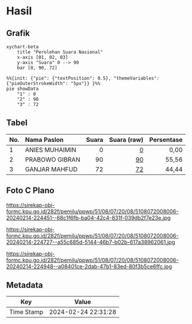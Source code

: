 # Hasil

## Grafik

```mermaid
xychart-beta
    title "Perolehan Suara Nasional"
    x-axis [01, 02, 03]
    y-axis "Suara" 0 --> 90
    bar [0, 90, 72]
```

```mermaid
%%{init: {"pie": {"textPosition": 0.5}, "themeVariables": {"pieOuterStrokeWidth": "5px"}} }%%
pie showData
    "1" : 0
    "2" : 90
    "3" : 72
```

## Tabel

| No. | Nama Paslon    | Suara | Suara (raw) | Persentase |
|:--- |:-------------- | -----:| -----------:| ----------:|
| 1   | ANIES MUHAIMIN | 0     | [0][p-1]    | 0,00       |
| 2   | PRABOWO GIBRAN | 90    | [90][p-2]   | 55,56      |
| 3   | GANJAR MAHFUD  | 72    | [72][p-3]   | 44,44      |


[p-1]: https://github.com/gigit-pemilu/pemilu-2024/blob/main/pilpres/hitung-suara/sub/51-bali/sub/08-buleleng/sub/07-sawan/sub/2008-suwug/sub/006-tps/sub/paslon-1.txt
[p-2]: https://github.com/gigit-pemilu/pemilu-2024/blob/main/pilpres/hitung-suara/sub/51-bali/sub/08-buleleng/sub/07-sawan/sub/2008-suwug/sub/006-tps/sub/paslon-2.txt
[p-3]: https://github.com/gigit-pemilu/pemilu-2024/blob/main/pilpres/hitung-suara/sub/51-bali/sub/08-buleleng/sub/07-sawan/sub/2008-suwug/sub/006-tps/sub/paslon-3.txt

## Foto C Plano

https://sirekap-obj-formc.kpu.go.id/282f/pemilu/ppwp/51/08/07/20/08/5108072008006-20240214-224451--68c1f6fb-ba04-42c4-831f-039db2f7e23e.jpg

https://sirekap-obj-formc.kpu.go.id/282f/pemilu/ppwp/51/08/07/20/08/5108072008006-20240214-224727--a55c685d-5144-46b7-b02b-617a38962061.jpg

https://sirekap-obj-formc.kpu.go.id/282f/pemilu/ppwp/51/08/07/20/08/5108072008006-20240214-224948--a08401ce-2dab-47b1-83ed-80f3b5ce6ffc.jpg


## Metadata

| Key        | Value               |
| ---------- | ------------------- |
| Time Stamp | 2024-02-24 22:31:28 |




